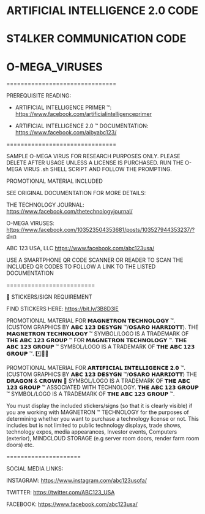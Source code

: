 # ARTIFICIAL INTELLIGENCE 2.0 CODE
# ST4LKER COMMUNICATION CODE
# O-MEGA_VIRUSES
===============================

PREREQUISITE READING: 

- ARTIFICIAL INTELLIGENCE PRIMER ™: https://www.facebook.com/artificialintelligenceprimer

- ARTIFICIAL INTELLIGENCE 2.0 ™ DOCUMENTATION: https://www.facebook.com/aibyabc123/

===============================

SAMPLE O-MEGA VIRUS FOR RESEARCH PURPOSES ONLY. PLEASE DELETE AFTER USAGE UNLESS A LICENSE IS PURCHASED.
RUN THE O-MEGA VIRUS .sh SHELL SCRIPT AND FOLLOW THE PROMPTING.

PROMOTIONAL MATERIAL INCLUDED

SEE ORIGINAL DOCUMENTATION FOR MORE DETAILS:

THE TECHNOLOGY JOURNAL: https://www.facebook.com/thetechnologyjournal/

O-MEGA VIRUSES: https://www.facebook.com/103523504353681/posts/103527944353237/?d=n

ABC 123 USA, LLC https://www.facebook.com/abc123usa/

USE A SMARTPHONE QR CODE SCANNER OR READER TO SCAN THE INCLUDED QR CODES TO FOLLOW A LINK TO THE LISTED DOCUMENTATION

=========================

👑  STICKERS/SIGN REQUIREMENT

FIND STICKERS HERE: https://bit.ly/3B8D3lE

PROMOTIONAL MATERIAL FOR 𝗠𝗔𝗚𝗡𝗘𝗧𝗥𝗢𝗡 𝗧𝗘𝗖𝗛𝗡𝗢𝗟𝗢𝗚𝗬 ™. (CUSTOM GRAPHICS BY 𝗔𝗕𝗖 𝟭𝟮𝟯 𝗗𝗘𝗦𝗬𝗚𝗡 ™/𝗢𝗦𝗔𝗥𝗢 𝗛𝗔𝗥𝗥𝗜𝗢𝗧𝗧). THE 𝗠𝗔𝗚𝗡𝗘𝗧𝗥𝗢𝗡 𝗧𝗘𝗖𝗛𝗡𝗢𝗟𝗢𝗚𝗬 ™ SYMBOL/LOGO IS A TRADEMARK OF 𝗧𝗛𝗘 𝗔𝗕𝗖 𝟭𝟮𝟯 𝗚𝗥𝗢𝗨𝗣 ™ FOR 𝗠𝗔𝗚𝗡𝗘𝗧𝗥𝗢𝗡 𝗧𝗘𝗖𝗛𝗡𝗢𝗟𝗢𝗚𝗬 ™. 𝗧𝗛𝗘 𝗔𝗕𝗖 𝟭𝟮𝟯 𝗚𝗥𝗢𝗨𝗣 ™ SYMBOL/LOGO IS A TRADEMARK OF 𝗧𝗛𝗘 𝗔𝗕𝗖 𝟭𝟮𝟯 𝗚𝗥𝗢𝗨𝗣 ™.
*️⃣📶🤖

PROMOTIONAL MATERIAL FOR 𝗔𝗥𝗧𝗜𝗙𝗜𝗖𝗜𝗔𝗟 𝗜𝗡𝗧𝗘𝗟𝗟𝗜𝗚𝗘𝗡𝗖𝗘 𝟮.𝟬 ™. (CUSTOM GRAPHICS BY 𝗔𝗕𝗖 𝟭𝟮𝟯 𝗗𝗘𝗦𝗬𝗚𝗡 ™/𝗢𝗦𝗔𝗥𝗢 𝗛𝗔𝗥𝗥𝗜𝗢𝗧𝗧) THE 𝗗𝗥𝗔𝗚𝗢𝗡 & 𝗖𝗥𝗢𝗪𝗡 👑 SYMBOL/LOGO IS A TRADEMARK OF 𝗧𝗛𝗘 𝗔𝗕𝗖 𝟭𝟮𝟯 𝗚𝗥𝗢𝗨𝗣 ™ ASSOCIATED WITH TECHNOLOGY. 𝗧𝗛𝗘 𝗔𝗕𝗖 𝟭𝟮𝟯 𝗚𝗥𝗢𝗨𝗣 ™ SYMBOL/LOGO IS A TRADEMARK OF 𝗧𝗛𝗘 𝗔𝗕𝗖 𝟭𝟮𝟯 𝗚𝗥𝗢𝗨𝗣 ™.

You must display the included stickers/signs (so that it is clearly visible) if you are working with MAGNETRON ™ TECHNOLOGY for the purposes of determining whether you want to purchase a technology license or not. This includes but is not limited to public technology displays, trade shows, technology expos, media appearances, Investor events, Computers (exterior), MINDCLOUD STORAGE (e.g server room doors, render farm room doors) etc.

=====================


SOCIAL MEDIA LINKS:

INSTAGRAM: https://www.instagram.com/abc123usofa/

TWITTER: https://twitter.com/ABC123_USA

FACEBOOK: https://www.facebook.com/abc123usa/
